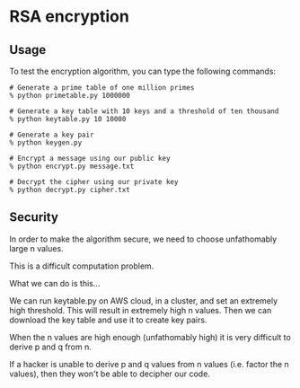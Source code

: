 # RSA encryption

## Usage
To test the encryption algorithm, you can type the following commands:

    # Generate a prime table of one million primes
    % python primetable.py 1000000

    # Generate a key table with 10 keys and a threshold of ten thousand
    % python keytable.py 10 10000

    # Generate a key pair
    % python keygen.py

    # Encrypt a message using our public key
    % python encrypt.py message.txt

    # Decrypt the cipher using our private key
    % python decrypt.py cipher.txt

## Security
In order to make the algorithm secure, we need to choose unfathomably large n values.

This is a difficult computation problem.

What we can do is this...

We can run keytable.py on AWS cloud, in a cluster, and set an extremely high threshold. This will result in extremely high n values. Then we can download the key table and use it to create key pairs.

When the n values are high enough (unfathomably high) it is very difficult to derive p and q from n.

If a hacker is unable to derive p and q values from n values (i.e. factor the n values), then they won't be able to decipher our code.
